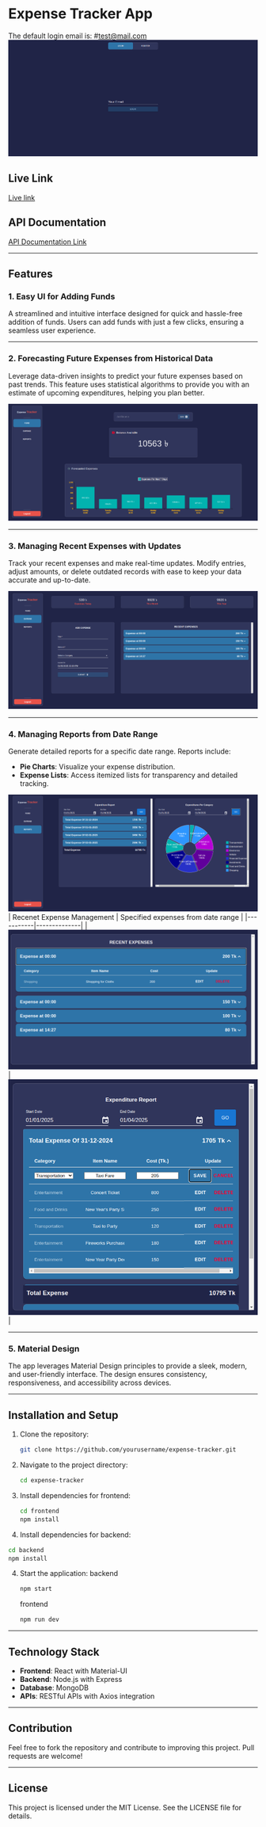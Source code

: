 # Expense Tracker App
The default login email is: #test@mail.com
![App Screenshot Placeholder](assets/login.png)

## Live Link
[Live link](https://expense-tracker-app-frontend-skst.onrender.com)

## API Documentation

[API Documentation Link](https://expense-tracker-app-backend-i7w6.onrender.com/api-docs/)

---

## Features

### 1. Easy UI for Adding Funds
A streamlined and intuitive interface designed for quick and hassle-free addition of funds. Users can add funds with just a few clicks, ensuring a seamless user experience.

---

### 2. Forecasting Future Expenses from Historical Data
Leverage data-driven insights to predict your future expenses based on past trends. This feature uses statistical algorithms to provide you with an estimate of upcoming expenditures, helping you plan better.

![Forecasting Screenshot Placeholder](assets/fund.png)

---

### 3. Managing Recent Expenses with Updates
Track your recent expenses and make real-time updates. Modify entries, adjust amounts, or delete outdated records with ease to keep your data accurate and up-to-date.

![Manage Expenses Screenshot Placeholder](assets/expenses.png)

---

### 4. Managing Reports from Date Range
Generate detailed reports for a specific date range. Reports include:
- **Pie Charts**: Visualize your expense distribution.
- **Expense Lists**: Access itemized lists for transparency and detailed tracking.

![Reports Screenshot Placeholder](assets/reports.png)
| Recenet Expense Management | Specified expenses from date range | 
|-----------|--------------|
|![Recenet Expenses](assets/update_recent.png) | ![Specified expenses from date range](assets/update_reports.png)|

---

### 5. Material Design
The app leverages Material Design principles to provide a sleek, modern, and user-friendly interface. The design ensures consistency, responsiveness, and accessibility across devices.


---

## Installation and Setup

1. Clone the repository:
   ```bash
   git clone https://github.com/yourusername/expense-tracker.git
   ```

2. Navigate to the project directory:
   ```bash
   cd expense-tracker
   ```

3. Install dependencies for frontend:
   ```bash
   cd frontend
   npm install
   ```
3. Install dependencies for backend:
  ```bash
  cd backend
  npm install
  ```

4. Start the application:
   backend
   ```bash
   npm start
   ```
   frontend
   ```bash
   npm run dev
   ```

---

## Technology Stack

- **Frontend**: React with Material-UI
- **Backend**: Node.js with Express
- **Database**: MongoDB
- **APIs**: RESTful APIs with Axios integration

---

## Contribution

Feel free to fork the repository and contribute to improving this project. Pull requests are welcome!

---

## License

This project is licensed under the MIT License. See the LICENSE file for details.

